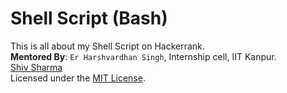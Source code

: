 # Shell Script (Bash)
This is all about my Shell Script on Hackerrank. <br>
**Mentored By**: `Er Harshvardhan Singh`, Internship cell, IIT Kanpur. <br>
[Shiv Sharma](https://Shiv-sharma-111.github.io)<br>
Licensed under the [MIT License](LICENSE).
